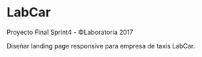 # LabCar

Proyecto Final Sprint4 - &copy;Laboratoria 2017

Diseñar landing page responsive para empresa de taxis LabCar.


